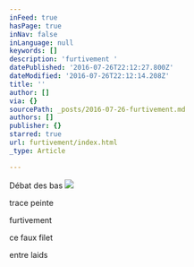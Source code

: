 ```yaml
---
inFeed: true
hasPage: true
inNav: false
inLanguage: null
keywords: []
description: 'furtivement '
datePublished: '2016-07-26T22:12:27.800Z'
dateModified: '2016-07-26T22:12:14.208Z'
title: ''
author: []
via: {}
sourcePath: _posts/2016-07-26-furtivement.md
authors: []
publisher: {}
starred: true
url: furtivement/index.html
_type: Article

---
```

Débat des bas
![](https://the-grid-user-content.s3-us-west-2.amazonaws.com/89de2abd-2b73-46cc-943a-c3e43965d221.jpg)

trace peinte

furtivement 

ce faux filet

entre laids